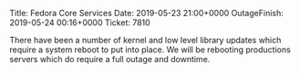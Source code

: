 Title: Fedora Core Services
Date: 2019-05-23 21:00+0000
OutageFinish: 2019-05-24 00:16+0000
Ticket: 7810

There have been a number of kernel and low level library updates which
require a system reboot to put into place. We will be rebooting
productions servers which do require a full outage and downtime.